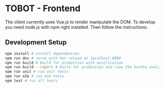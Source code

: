 # TOBOT - Frontend

The client currently uses Vue.js to render manipulate the DOM. To develop you need node.js with npm right installed. Then follow the instructions:

## Development Setup

``` bash
npm install # install dependencies
npm run dev # serve with hot reload at localhost:8080
npm run build # build for production with minification
npm run build --report # build for production and view the bundle analyzer report
npm run unit # run unit tests
npm run e2e # run e2e tests
npm test # run all tests
```
